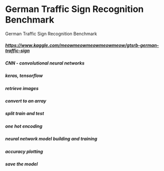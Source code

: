 # German Traffic Sign Recognition Benchmark
 German Traffic Sign Recognition Benchmark
 
 ##### https://www.kaggle.com/meowmeowmeowmeowmeow/gtsrb-german-traffic-sign
 ##### CNN - convolutional neural networks
 ##### keras, tensorflow
 ##### retrieve images
 ##### convert to an array
 ##### split train and test
 ##### one hot encoding
 ##### neural network model building and training
 ##### accuracy plotting
 ##### save the model
